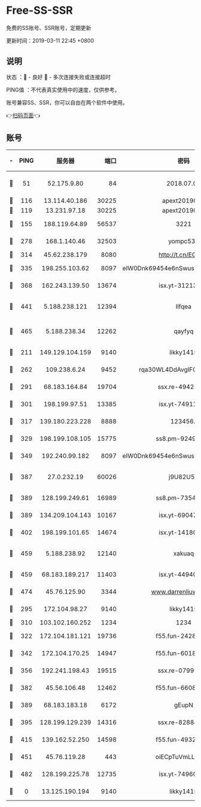 # Free-SS-SSR

免费的SS账号、SSR账号，定期更新

更新时间：2019-03-11 22:45 +0800

## 说明

状态     ：🙂 - 良好 🙁 - 多次连接失败或连接超时

PING值   ：不代表真实使用中的速度，仅供参考。

账号兼容SS、SSR，你可以自由在两个软件中使用。

👉[扫码页面](https://liesauer.github.io/Free-SS-SSR/)👈

## 账号

|-|PING|服务器|端口|密码|加密方式|区域|
|:----:|:----:|:-----:|-----:|:----:|:----:|:----:|
|🙂|51|52.175.9.80|84|2018.07.07|chacha20-ietf-poly1305|HK|
|🙂|116|13.114.40.186|30225|apext2019006|chacha20|JP|
|🙂|119|13.231.97.18|30225|apext2019006|chacha20|JP|
|🙂|155|188.119.64.89|56537|3221|aes-256-cfb|RU|
|🙂|278|168.1.140.46|32503|yompc535|aes-256-cfb|AU|
|🙂|314|45.62.238.179|8080|http://t.cn/EGJIyrl|rc4-md5|CA|
|🙂|335|198.255.103.62|8097|eIW0Dnk69454e6nSwuspv9DmS201tQ0D|aes-256-cfb|US|
|🙂|368|162.243.139.50|13674|isx.yt-31213260|aes-256-cfb|US|
|🙂|441|5.188.238.121|12394|llfqea|chacha20-ietf-poly1305|BR|
|🙂|465|5.188.238.34|12262|qayfyq|chacha20-ietf-poly1305|BR|
|🙂|211|149.129.104.159|9140|likky1415|aes-256-cfb|HK|
|🙂|262|109.238.6.24|9452|rqa30WL4DdAvgIFG6Fs3znzTa|aes-256-cfb|FR|
|🙂|291|68.183.164.84|19704|ssx.re-49422223|aes-256-cfb|US|
|🙂|301|198.199.97.51|13385|isx.yt-74911301|aes-256-cfb|US|
|🙂|317|139.180.223.228|8888|123456..|aes-256-cfb|JP|
|🙂|329|198.199.108.105|15775|ss8.pm-92495647|aes-256-cfb|US|
|🙂|349|192.240.99.182|8097|eIW0Dnk69454e6nSwuspv9DmS201tQ0D|aes-256-cfb|US|
|🙂|387|27.0.232.19|60026|j9U82U53|xchacha20-ietf-poly1305|HK|
|🙂|389|128.199.249.61|16989|ss8.pm-73548134|aes-256-cfb|SG|
|🙂|389|134.209.104.143|10167|isx.yt-69047403|aes-256-cfb|SG|
|🙂|402|198.199.101.65|14674|isx.yt-14180175|aes-256-cfb|US|
|🙂|459|5.188.238.92|12140|xakuaq|chacha20-ietf-poly1305|BR|
|🙂|459|68.183.189.217|11403|isx.yt-44940799|aes-256-cfb|SG|
|🙂|474|45.76.125.90|3344|www.darrenliuwei.com|aes-256-cfb|AU|
|🙁|295|172.104.98.27|9140|likky1415|aes-256-cfb|JP|
|🙁|310|103.102.160.252|1234|1234|rc4-md5|JP|
|🙁|322|172.104.181.121|19736|f55.fun-24285581|aes-256-cfb|SG|
|🙁|342|172.104.170.25|14947|f55.fun-60187573|aes-256-cfb|SG|
|🙁|356|192.241.198.43|19515|ssx.re-07995804|aes-256-cfb|US|
|🙁|382|45.56.106.48|12462|f55.fun-66086122|aes-256-cfb|US|
|🙁|389|68.183.183.18|6172|gEupN|aes-256-cfb|SG|
|🙁|395|128.199.129.239|14316|ssx.re-82884853|aes-256-cfb|SG|
|🙁|415|139.162.52.250|14598|f55.fun-49326639|aes-256-cfb|SG|
|🙁|451|45.76.119.28|443|oiECpTuVmLLxk4Ts|aes-256-cfb|AU|
|🙁|482|128.199.225.78|12735|isx.yt-74960078|aes-256-cfb|SG|
|🙁|0|13.125.190.194|9140|likky1415|aes-256-cfb|KR|
